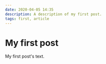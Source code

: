 ```yaml
---
date: 2020-04-05 14:35
description: A description of my first post.
tags: first, article
---
```

# My first post

My first post's text.